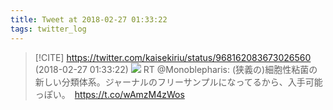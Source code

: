 ```yaml
---
title: Tweet at 2018-02-27 01:33:22
tags: twitter_log
---
```


> [!CITE] https://twitter.com/kaisekiriu/status/968162083673026560 (2018-02-27 01:33:22)
> ![](https://twitter.com/kaisekiriu/status/968162083673026560)
> RT @Monoblepharis: (狭義の)細胞性粘菌の新しい分類体系。ジャーナルのフリーサンプルになってるから、入手可能っぽい。　https://t.co/wAmzM4zWos
